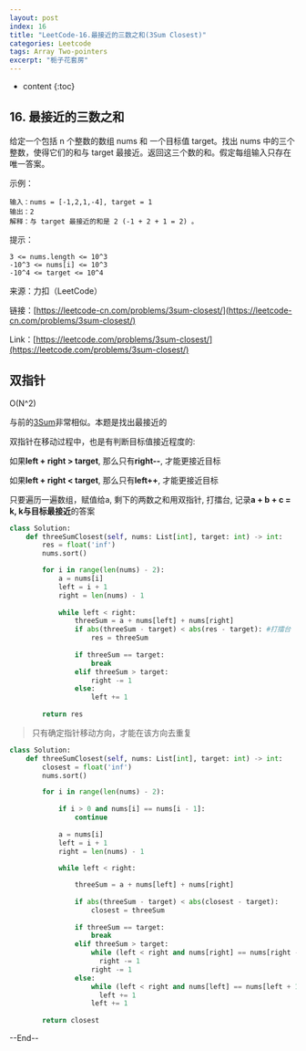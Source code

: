 ```yaml
---
layout: post
index: 16
title: "LeetCode-16.最接近的三数之和(3Sum Closest)"
categories: Leetcode
tags: Array Two-pointers
excerpt: "栀子花套房"
---
```


* content
{:toc}

## 16. 最接近的三数之和

给定一个包括 n 个整数的数组 nums 和 一个目标值 target。找出 nums 中的三个整数，使得它们的和与 target 最接近。返回这三个数的和。假定每组输入只存在唯一答案。

示例：

```
输入：nums = [-1,2,1,-4], target = 1
输出：2
解释：与 target 最接近的和是 2 (-1 + 2 + 1 = 2) 。
```

提示：

```
3 <= nums.length <= 10^3
-10^3 <= nums[i] <= 10^3
-10^4 <= target <= 10^4
```

来源：力扣（LeetCode）

链接：[https://leetcode-cn.com/problems/3sum-closest/](https://leetcode-cn.com/problems/3sum-closest/)

Link：[https://leetcode.com/problems/3sum-closest/](https://leetcode.com/problems/3sum-closest/)

## 双指针

O(N^2)

与前的[3Sum](http://geemaple.github.io/2020/07/22/leetcode-15/)非常相似。本题是找出最接近的

双指针在移动过程中，也是有判断目标值接近程度的:

如果**left + right > target**, 那么只有**right--**, 才能更接近目标

如果**left + right < target**, 那么只有**left++**, 才能更接近目标

只要遍历一遍数组，赋值给a, 剩下的两数之和用双指针, 打擂台, 记录**a + b + c = k, k与目标最接近**的答案

```python
class Solution:
    def threeSumClosest(self, nums: List[int], target: int) -> int:
        res = float('inf')
        nums.sort()

        for i in range(len(nums) - 2):            
            a = nums[i]
            left = i + 1
            right = len(nums) - 1
            
            while left < right:
                threeSum = a + nums[left] + nums[right]
                if abs(threeSum - target) < abs(res - target): #打擂台
                    res = threeSum
                    
                if threeSum == target:
                    break
                elif threeSum > target:
                    right -= 1
                else:
                    left += 1
                    
        return res

```

> 只有确定指针移动方向，才能在该方向去重复

```python
class Solution:
    def threeSumClosest(self, nums: List[int], target: int) -> int:
        closest = float('inf')
        nums.sort()

        for i in range(len(nums) - 2):
            
            if i > 0 and nums[i] == nums[i - 1]:
                continue
            
            a = nums[i]
            left = i + 1
            right = len(nums) - 1
            
            while left < right:

                threeSum = a + nums[left] + nums[right]
                
                if abs(threeSum - target) < abs(closest - target):
                    closest = threeSum
                    
                if threeSum == target:
                    break
                elif threeSum > target:
                    while (left < right and nums[right] == nums[right - 1]): #去重复
                      right -= 1
                    right -= 1
                else:
                    while (left < right and nums[left] == nums[left + 1]): #去重复
                      left += 1
                    left += 1
                    
        return closest
```

--End--


